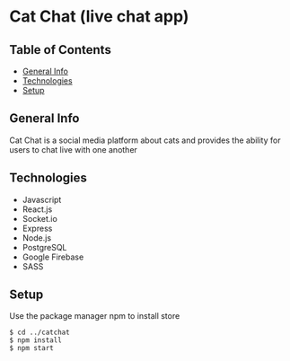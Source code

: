 # Cat Chat (live chat app)

## Table of Contents

- [General Info](#general-info)
- [Technologies](#technologies)
- [Setup](#setup)

## General Info

Cat Chat is a social media platform about cats and provides the ability for users to chat live with one another

## Technologies

- Javascript
- React.js
- Socket.io
- Express
- Node.js
- PostgreSQL
- Google Firebase
- SASS

## Setup

Use the package manager npm to install store

```
$ cd ../catchat
$ npm install
$ npm start
```

